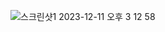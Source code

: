 ![스크린샷1 2023-12-11 오후 3 12 58](https://github.com/Heo-y-y/development-blog/assets/112863029/b79abb8a-0c79-4b7d-8b64-6393faca3393)
